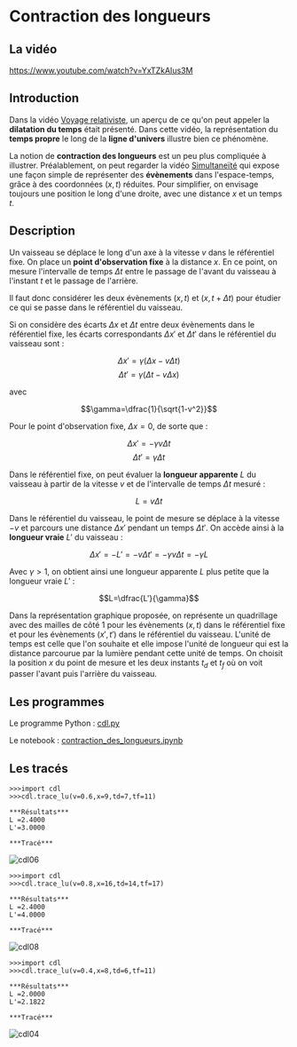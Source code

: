 # Contraction des longueurs

## La vidéo

https://www.youtube.com/watch?v=YxTZkAIus3M

## Introduction

Dans la vidéo [Voyage relativiste](https://www.youtube.com/watch?v=1jKPtu5m3DQ), un aperçu de ce qu'on peut appeler la **dilatation du temps** était présenté. Dans cette vidéo, la représentation du **temps propre** le long de la **ligne d'univers** illustre bien ce phénomène.

La notion de **contraction des longueurs** est un peu plus compliquée à illustrer. Préalablement, on peut regarder la vidéo [Simultaneïté](https://www.youtube.com/watch?v=jib6EababqA) qui expose une façon simple de représenter des **évènements** dans l'espace-temps, grâce à des coordonnées $(x,t)$ réduites. Pour simplifier, on envisage toujours une position le long d'une droite, avec une distance $x$ et un temps $t$.

## Description

Un vaisseau se déplace le long d'un axe à la vitesse $v$ dans le référentiel fixe. On place un **point d'observation fixe** à la distance $x$. En ce point, on mesure l'intervalle de temps $\Delta t$ entre le passage de l'avant du vaisseau à l'instant $t$ et le passage de l'arrière.

Il faut donc considérer les deux évènements $(x,t)$ et $(x,t+\Delta t)$ pour étudier ce qui se passe dans le référentiel du vaisseau.

Si on considère des écarts $\Delta x$ et $\Delta t$ entre deux évènements dans le référentiel fixe, les écarts correspondants $\Delta x'$ et $\Delta t'$ dans le référentiel du vaisseau sont :

$$\Delta x'= \gamma\left(\Delta x-v\Delta t\right)$$
$$\Delta t'= \gamma\left(\Delta t-v\Delta x\right)$$

avec

$$\gamma=\dfrac{1}{\sqrt{1-v^2}}$$

Pour le point d'observation fixe, $\Delta x=0$, de sorte que :

$$\Delta x'= -\gamma v\Delta t$$
$$\Delta t'= \gamma\Delta t$$

Dans le référentiel fixe, on peut évaluer la **longueur apparente** $L$ du vaisseau à partir de la vitesse $v$ et de l'intervalle de temps $\Delta t$ mesuré :

$$L=v\Delta t$$

Dans le référentiel du vaisseau, le point de mesure se déplace à la vitesse $-v$ et parcours une distance $\Delta x'$ pendant un temps $\Delta t'$. On accède ainsi à la **longueur vraie** $L'$ du vaisseau :

$$\Delta x'= -L'=-v\Delta t'=-\gamma v\Delta t=-\gamma L$$

Avec $\gamma > 1$, on obtient ainsi une longueur apparente $L$ plus petite que la longueur vraie $L'$ :

$$L=\dfrac{L'}{\gamma}$$

Dans la représentation graphique proposée, on représente un quadrillage avec des mailles de côté $1$ pour les évènements $(x,t)$ dans le référentiel fixe et pour les évènements $(x',t')$ dans le référentiel du vaisseau. L'unité de temps est celle que l'on souhaite et elle impose l'unité de longueur qui est la distance parcourue par la lumière pendant cette unité de temps. On choisit la position $x$ du point de mesure et les deux instants $t_d$ et $t_f$ où on voit passer l'avant puis l'arrière du vaisseau.

## Les programmes

Le programme Python : [cdl.py](cdl.py)

Le notebook : [contraction_des_longueurs.ipynb](contraction_des_longueurs.ipynb)

## Les tracés

```
>>>import cdl
>>>cdl.trace_lu(v=0.6,x=9,td=7,tf=11)

***Résultats***
L =2.4000
L'=3.0000

***Tracé***
```
![cdl06](https://github.com/user-attachments/assets/2229188d-d16e-480c-8e99-229307e969ee)

```
>>>import cdl
>>>cdl.trace_lu(v=0.8,x=16,td=14,tf=17)

***Résultats***
L =2.4000
L'=4.0000

***Tracé***
```
![cdl08](https://github.com/user-attachments/assets/817652d7-1a7c-453b-8b26-d603b52e02b9)


```
>>>import cdl
>>>cdl.trace_lu(v=0.4,x=8,td=6,tf=11)

***Résultats***
L =2.0000
L'=2.1822

***Tracé***
```
![cdl04](https://github.com/user-attachments/assets/129a5bb3-323d-470e-a46a-073ef3043d15)
